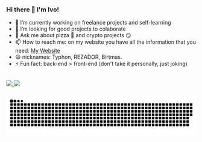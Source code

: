 ### Hi there 👋 I'm Ivo! 

- 🔭 I’m currently working on freelance projects and self-learning
- 👯 I’m looking for good projects to colaborate
- 💬 Ask me about pizza 🍕 and crypto projects 😏
- 📫 How to reach me: on my website you have all the information that you need: [My Website](https://ivolopes-developer.github.io/MyResume/)
- 😄 nicknames: Typhon, REZADOR, Birtmas.
- ⚡ Fun fact: back-end > front-end (don't take it personally, just joking)

##

<div>
  <a href="https://github.com/ivolopes-developer">
  <img height="180em" src="https://github-readme-stats.vercel.app/api?username=ivolopes-developer&show_icons=true&theme=dracula&include_all_commits=true&count_private=true"/>
  <img height="180em" src="https://github-readme-stats.vercel.app/api/top-langs/?username=ivolopes-developer&layout=compact&langs_count=7&theme=dracula"/>
</div>

###
  
  ![Snake animation](https://github.com/ivolopes-developer/ivolopes-developer/blob/output/github-contribution-grid-snake.svg)
